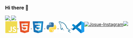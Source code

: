 ### Hi there 👋

<!--
**Josue185/josue185** is a ✨ _special_ ✨ repository because its `README.md` (this file) appears on your GitHub profile.

Here are some ideas to get you started:

- 🔭 I’m currently working on ...
- 🌱 I’m currently learning ...
-->
<div>
  <a href="https://github.com/Josue185">
   <img height="180em" src="https://github-readme-stats.vercel.app/api?username=Josue185&show_icons=true&theme=cobalt&include_all_commits=true&count_private=true"/>
  <img height="180em"   src="https://github-readme-stats.vercel.app/api/top-langs/?username=Josue185&layout=compact&langs_count=7&theme=cobalt"/>
</div>

<div style="display: flex;">
  <img align="center" alt="Josue-JavaScrpit" height="40" width="40" src="https://raw.githubusercontent.com/devicons/devicon/master/icons/javascript/javascript-plain.svg">
  <img align="center" alt="Josue-HTML" height="40" width="40" src="https://raw.githubusercontent.com/devicons/devicon/master/icons/html5/html5-original.svg">
  <img align="center" alt="Josue-CSS" height="40" width="40" src="https://raw.githubusercontent.com/devicons/devicon/master/icons/css3/css3-original.svg">
  <img align="center" alt="Josue-Python" height="40" width="40" src="https://raw.githubusercontent.com/devicons/devicon/master/icons/python/python-original.svg">
  <img align="center" alt="Josue-MySql" height="40" width="40" src="https://raw.githubusercontent.com/devicons/devicon/master/icons/mysql/mysql-original.svg">
  <img align="center" alt="Josue-VsCode" height="40" width="40" src="https://raw.githubusercontent.com/devicons/devicon/master/icons/vscode/vscode-original.svg">
    
  <a href="https://www.instagram.com/eusou_zuh/?hl=en" target="_blank">
  <img align="center" alt="Josue-Instagram" src="https://img.shields.io/badge/-Instagram-%23E4405F?style=for-the-badge&logo=instagram&logoColor=white">
</a>
 
  <a href="https://www.linkedin.com/in/josue-santos-domingues/" target="_blank">
  <img src="https://img.shields.io/badge/-LinkedIn-%230077B5?style=for-the-badge&logo=linkedin&logoColor=white">
</a>


</div>

